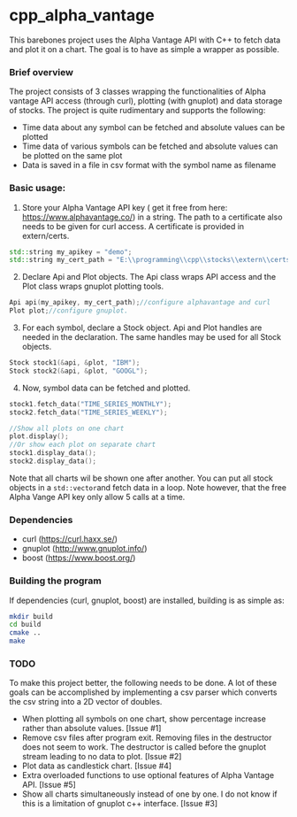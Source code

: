 # cpp_alpha_vantage

This barebones project uses the Alpha Vantage API with C++ to fetch data and plot it on a chart. The goal is to have as simple a wrapper as possible. 

### Brief overview
The project consists of 3 classes wrapping the functionalities of Alpha vantage API access (through curl), plotting (with gnuplot) and data storage of stocks. 
The project is quite rudimentary and supports the following:

- Time data about any symbol can be fetched and absolute values can be plotted
- Time data of various symbols can be fetched and absolute values can be plotted on the same plot
- Data is saved in a file in csv format with the symbol name as filename

### Basic usage:

1. Store your Alpha Vantage API key ( get it free from here: https://www.alphavantage.co/) in a string. The path to a certificate also needs to be given for curl access. 
A certificate is provided in extern/certs. 

```c++
std::string my_apikey = "demo";
std::string my_cert_path = "E:\\programming\\cpp\\stocks\\extern\\certs\\curl-ca-bundle.crt";
```    
2. Declare Api and Plot objects. The Api class wraps API access and the Plot class wraps gnuplot plotting tools. 

```c++
Api api(my_apikey, my_cert_path);//configure alphavantage and curl
Plot plot;//configure gnuplot.
```

3. For each symbol, declare a Stock object. Api and Plot handles are needed in the declaration. The same handles may be used for all Stock objects. 
```c++
Stock stock1(&api, &plot, "IBM");
Stock stock2(&api, &plot, "GOOGL");
```

4. Now, symbol data can be fetched and plotted. 
```c++
stock1.fetch_data("TIME_SERIES_MONTHLY");
stock2.fetch_data("TIME_SERIES_WEEKLY");

//Show all plots on one chart
plot.display();
//Or show each plot on separate chart
stock1.display_data();
stock2.display_data();
```
Note that all charts wil be shown one after another. You can put all stock objects in a `std::vector`and fetch data in a loop. Note however, that the free Alpha Vange API key only allow 5 calls at a time. 

### Dependencies

- curl (https://curl.haxx.se/)
- gnuplot (http://www.gnuplot.info/)
- boost (https://www.boost.org/)

### Building the program

If dependencies (curl, gnuplot, boost) are installed, building is as simple as:
```bash
mkdir build
cd build
cmake ..
make
```

### TODO

To make this project better, the following needs to be done. A lot of these goals can be accomplished by implementing a csv parser 
which converts the csv string into a 2D vector of doubles.  

- When plotting all symbols on one chart, show percentage increase rather than absolute values. [Issue #1]
- Remove csv files after program exit. Removing files in the destructor does not seem to work. The destructor is called before the gnuplot stream leading to no data to plot. [Issue #2]
- Plot data as candlestick chart. [Issue #4]
- Extra overloaded functions to use optional features of Alpha Vantage API. [Issue #5]
- Show all charts simultaneously instead of one by one. I do not know if this is a limitation of gnuplot c++ interface. [Issue #3]







